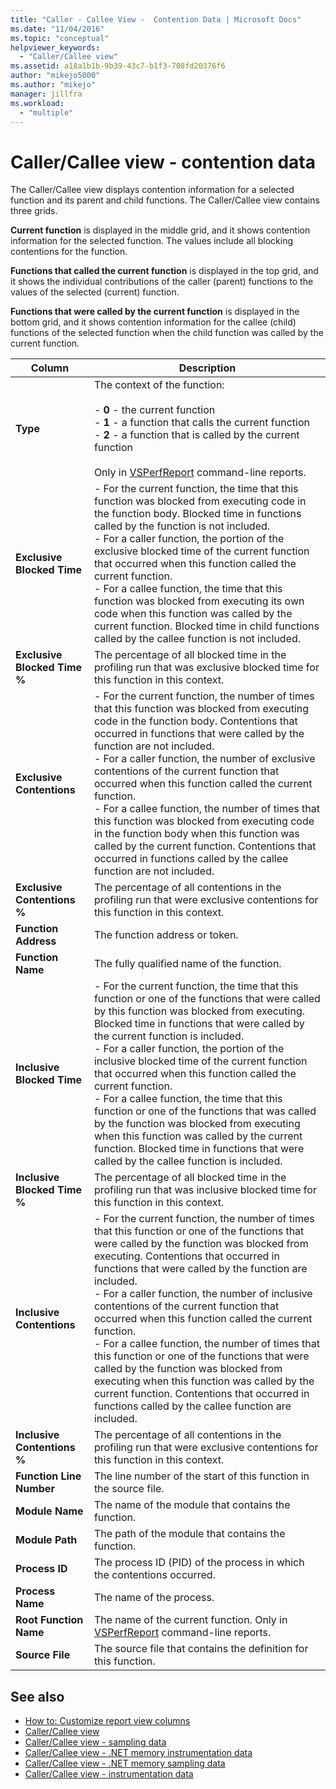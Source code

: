 ```yaml
---
title: "Caller - Callee View -  Contention Data | Microsoft Docs"
ms.date: "11/04/2016"
ms.topic: "conceptual"
helpviewer_keywords:
  - "Caller/Callee view"
ms.assetid: a18a1b1b-9b39-43c7-b1f3-708fd20376f6
author: "mikejo5000"
ms.author: "mikejo"
manager: jillfra
ms.workload:
  - "multiple"
---
```

# Caller/Callee view -  contention data
The Caller/Callee view displays contention information for a selected function and its parent and child functions. The Caller/Callee view contains three grids.

 **Current function** is displayed in the middle grid, and it shows contention information for the selected function. The values include all blocking contentions for the function.

 **Functions that called the current function** is displayed in the top grid, and it shows the individual contributions of the caller (parent) functions to the values of the selected (current) function.

 **Functions that were called by the current function** is displayed in the bottom grid, and it shows contention information for the callee (child) functions of the selected function when the child function was called by the current function.

|Column|Description|
|------------|-----------------|
|**Type**|The context of the function:<br /><br /> -   **0** - the current function<br />-   **1** - a function that calls the current function<br />-   **2** - a function that is called by the current function<br /><br /> Only in [VSPerfReport](../profiling/vsperfreport.md) command-line reports.|
|**Exclusive Blocked Time**|-   For the current function, the time that this function was blocked from executing code in the function body. Blocked time in functions called by the function is not included.<br />-   For a caller function, the portion of the exclusive blocked time of the current function that occurred when this function called the current function.<br />-   For a callee function, the time that this function was blocked from executing its own code when this function was called by the current function. Blocked time in child functions called by the callee function is not included.|
|**Exclusive Blocked Time %**|The percentage of all blocked time in the profiling run that was exclusive blocked time for this function in this context.|
|**Exclusive Contentions**|-   For the current function, the number of times that this function was blocked from executing code in the function body. Contentions that occurred in functions that were called by the function are not included.<br />-   For a caller function, the number of exclusive contentions of the current function that occurred when this function called the current function.<br />-   For a callee function, the number of times that this function was blocked from executing code in the function body when this function was called by the current function. Contentions that occurred in functions called by the callee function are not included.|
|**Exclusive Contentions %**|The percentage of all contentions in the profiling run that were exclusive contentions for this function in this context.|
|**Function Address**|The function address or token.|
|**Function Name**|The fully qualified name of the function.|
|**Inclusive Blocked Time**|-   For the current function, the time that this function or one of the functions that were called by this function was blocked from executing. Blocked time in functions that were called by the current function is included.<br />-   For a caller function, the portion of the inclusive blocked time of the current function that occurred when this function called the current function.<br />-   For a callee function, the time that this function or one of the functions that was called by the function was blocked from executing when this function was called by the current function. Blocked time in functions that were called by the callee function is included.|
|**Inclusive Blocked Time %**|The percentage of all blocked time in the profiling run that was inclusive blocked time for this function in this context.|
|**Inclusive Contentions**|-   For the current function, the number of times that this function or one of the functions that were called by the function was blocked from executing. Contentions that occurred in functions that were called by the function are included.<br />-   For a caller function, the number of inclusive contentions of the current function that occurred when this function called the current function.<br />-   For a callee function, the number of times that this function or one of the functions that were called by the function was blocked from executing when this function was called by the current function. Contentions that occurred in functions called by the callee function are included.|
|**Inclusive Contentions %**|The percentage of all contentions in the profiling run that were exclusive contentions for this function in this context.|
|**Function Line Number**|The line number of the start of this function in the source file.|
|**Module Name**|The name of the module that contains the function.|
|**Module Path**|The path of the module that contains the function.|
|**Process ID**|The process ID (PID) of the process in which the contentions occurred.|
|**Process Name**|The name of the process.|
|**Root Function Name**|The name of the current function. Only in [VSPerfReport](../profiling/vsperfreport.md) command-line reports.|
|**Source File**|The source file that contains the definition for this function.|

## See also
- [How to: Customize report view columns](../profiling/how-to-customize-report-view-columns.md)
- [Caller/Callee view](../profiling/caller-callee-view.md)
- [Caller/Callee view - sampling data](../profiling/caller-callee-view-sampling-data.md)
- [Caller/Callee view - .NET memory instrumentation data](../profiling/caller-callee-view-net-memory-instrumentation-data.md)
- [Caller/Callee view - .NET memory sampling data](../profiling/caller-callee-view-dotnet-memory-sampling-data.md)
- [Caller/Callee view - instrumentation data](../profiling/caller-callee-view-instrumentation-data.md)